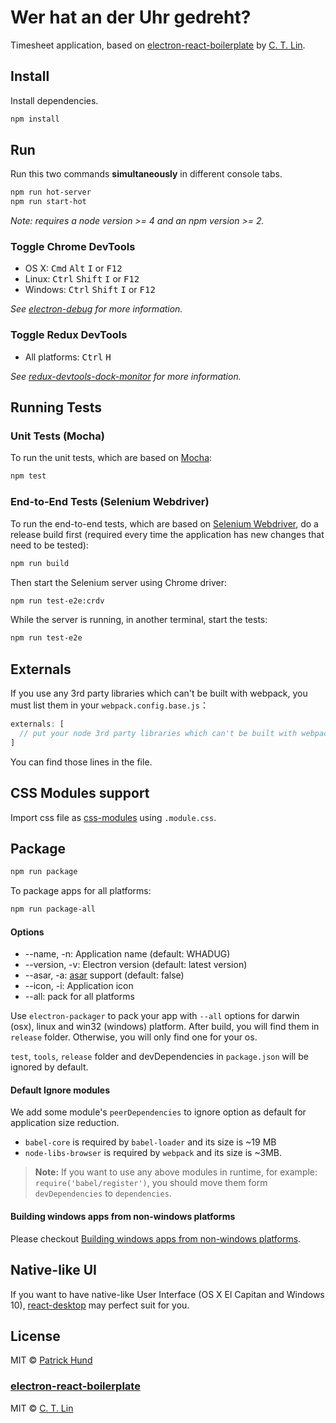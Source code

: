 # Wer hat an der Uhr gedreht?

Timesheet application, based on [electron-react-boilerplate](https://github.com/chentsulin/electron-react-boilerplate)
by [C. T. Lin](https://github.com/chentsulin).

## Install

Install dependencies.

```bash
npm install
```

## Run

Run this two commands __simultaneously__ in different console tabs.

```bash
npm run hot-server
npm run start-hot
```

*Note: requires a node version >= 4 and an npm version >= 2.*

### Toggle Chrome DevTools

- OS X: <kbd>Cmd</kbd> <kbd>Alt</kbd> <kbd>I</kbd> or <kbd>F12</kbd>
- Linux: <kbd>Ctrl</kbd> <kbd>Shift</kbd> <kbd>I</kbd> or <kbd>F12</kbd>
- Windows: <kbd>Ctrl</kbd> <kbd>Shift</kbd> <kbd>I</kbd> or <kbd>F12</kbd>

*See [electron-debug](https://github.com/sindresorhus/electron-debug) for more information.*

### Toggle Redux DevTools

- All platforms: <kbd>Ctrl</kbd> <kbd>H</kbd>

*See [redux-devtools-dock-monitor](https://github.com/gaearon/redux-devtools-dock-monitor) for more information.*

## Running Tests

### Unit Tests (Mocha)

To run the unit tests, which are based on [Mocha](https://mochajs.org/):

```bash
npm test
```

### End-to-End Tests (Selenium Webdriver)

To run the end-to-end tests, which are based on [Selenium Webdriver](https://github.com/SeleniumHQ/selenium), do a 
release build first (required every time the application has new changes that need to be tested):

```bash
npm run build
```

Then start the Selenium server using Chrome driver:

```bash
npm run test-e2e:crdv
```

While the server is running, in another terminal, start the tests:

```bash
npm run test-e2e
```

## Externals

If you use any 3rd party libraries which can't be built with webpack, you must list them in your `webpack.config.base.js`：

```javascript
externals: [
  // put your node 3rd party libraries which can't be built with webpack here (mysql, mongodb, and so on..)
]
```

You can find those lines in the file.


## CSS Modules support

Import css file as [css-modules](https://github.com/css-modules/css-modules) using `.module.css`.


## Package

```bash
npm run package
```

To package apps for all platforms:

```bash
npm run package-all
```

#### Options

- --name, -n: Application name (default: WHADUG)
- --version, -v: Electron version (default: latest version)
- --asar, -a: [asar](https://github.com/atom/asar) support (default: false)
- --icon, -i: Application icon
- --all: pack for all platforms

Use `electron-packager` to pack your app with `--all` options for darwin (osx), linux and win32 (windows) platform. After build, you will find them in `release` folder. Otherwise, you will only find one for your os.

`test`, `tools`, `release` folder and devDependencies in `package.json` will be ignored by default.

#### Default Ignore modules

We add some module's `peerDependencies` to ignore option as default for application size reduction.

- `babel-core` is required by `babel-loader` and its size is ~19 MB
- `node-libs-browser` is required by `webpack` and its size is ~3MB.

> **Note:** If you want to use any above modules in runtime, for example: `require('babel/register')`, you should move them form `devDependencies` to `dependencies`.

#### Building windows apps from non-windows platforms

Please checkout [Building windows apps from non-windows platforms](https://github.com/maxogden/electron-packager#building-windows-apps-from-non-windows-platforms).

## Native-like UI

If you want to have native-like User Interface (OS X El Capitan and Windows 10), [react-desktop](https://github.com/gabrielbull/react-desktop) may perfect suit for you.

## License

MIT © [Patrick Hund](https://github.com/pahund)

### [electron-react-boilerplate](https://github.com/chentsulin/electron-react-boilerplate)

MIT © [C. T. Lin](https://github.com/chentsulin)
